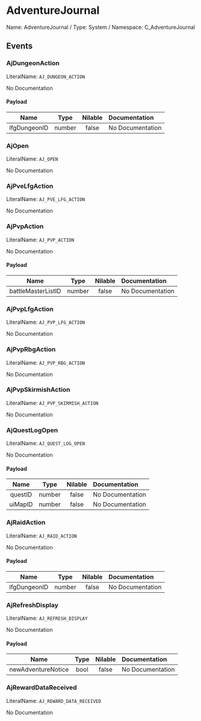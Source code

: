 # AdventureJournal

Name: AdventureJournal / Type: System / Namespace: C_AdventureJournal

## Events

### AjDungeonAction
LiteralName: `AJ_DUNGEON_ACTION`

No Documentation

#### Payload
|Name|Type|Nilable|Documentation|
|:---:|:---:|:---:|:---|
|lfgDungeonID|number|false|No Documentation|
### AjOpen
LiteralName: `AJ_OPEN`

No Documentation

### AjPveLfgAction
LiteralName: `AJ_PVE_LFG_ACTION`

No Documentation

### AjPvpAction
LiteralName: `AJ_PVP_ACTION`

No Documentation

#### Payload
|Name|Type|Nilable|Documentation|
|:---:|:---:|:---:|:---|
|battleMasterListID|number|false|No Documentation|
### AjPvpLfgAction
LiteralName: `AJ_PVP_LFG_ACTION`

No Documentation

### AjPvpRbgAction
LiteralName: `AJ_PVP_RBG_ACTION`

No Documentation

### AjPvpSkirmishAction
LiteralName: `AJ_PVP_SKIRMISH_ACTION`

No Documentation

### AjQuestLogOpen
LiteralName: `AJ_QUEST_LOG_OPEN`

No Documentation

#### Payload
|Name|Type|Nilable|Documentation|
|:---:|:---:|:---:|:---|
|questID|number|false|No Documentation|
|uiMapID|number|false|No Documentation|
### AjRaidAction
LiteralName: `AJ_RAID_ACTION`

No Documentation

#### Payload
|Name|Type|Nilable|Documentation|
|:---:|:---:|:---:|:---|
|lfgDungeonID|number|false|No Documentation|
### AjRefreshDisplay
LiteralName: `AJ_REFRESH_DISPLAY`

No Documentation

#### Payload
|Name|Type|Nilable|Documentation|
|:---:|:---:|:---:|:---|
|newAdventureNotice|bool|false|No Documentation|
### AjRewardDataReceived
LiteralName: `AJ_REWARD_DATA_RECEIVED`

No Documentation
